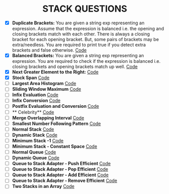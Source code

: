 <h1 align="center">STACK QUESTIONS</h1>

- [x] **Duplicate Brackets:** You are given a string exp representing an expression.
  Assume that the expression is balanced i.e. the opening and closing brackets match with each other. There is always a
  closing bracket for each opening bracket.
  But, some pairs of brackets may be extra/needless. You are required to print true if you detect extra brackets
  and false
  otherwise. [Code](https://www.pepcoding.com/resources/online-java-foundation/stacks-and-queues/duplicate-brackets-official/ojquestion)
- [x] **Balanced Brackets:** You are given a string exp representing an expression. You are required to check if the
  expression is balanced i.e. closing brackets and opening brackets match up
  well. [Code](https://www.pepcoding.com/resources/online-java-foundation/stacks-and-queues/balanced_brackets/topic)
- [x] **Next Greater Element to the
  Right:**  [Code](https://www.pepcoding.com/resources/online-java-foundation/stacks-and-queues/next-greater-element-official/ojquestion)
- [x] **Stock
  Span**  [Code](https://www.pepcoding.com/resources/online-java-foundation/stacks-and-queues/stock-span-official/ojquestion)
- [ ] **Largest Area
  Histogram**  [Code](https://www.pepcoding.com/resources/online-java-foundation/stacks-and-queues/lah-official/ojquestion)
- [ ] **Sliding Window
  Maximum**  [Code](https://www.pepcoding.com/resources/online-java-foundation/stacks-and-queues/sliding-window=maximum-official/ojquestion)
- [ ] **Infix
  Evaluation**  [Code](https://www.pepcoding.com/resources/online-java-foundation/stacks-and-queues/infix-evaluation-official/ojquestion)
- [ ] **Infix
  Conversion**  [Code](https://www.pepcoding.com/resources/online-java-foundation/stacks-and-queues/infix-conversions-official/ojquestion)
- [ ] **Postfix Evaluation and
  Conversion**  [Code](https://www.pepcoding.com/resources/online-java-foundation/stacks-and-queues/postfix-evaluation-conversions-official/ojquestion)
- [ ] **
  Celebrity**  [Code](https://www.pepcoding.com/resources/online-java-foundation/stacks-and-queues/celebrity-problem-official/ojquestion)
- [ ] **Merge Overlapping
  Interval**  [Code](https://www.pepcoding.com/resources/online-java-foundation/stacks-and-queues/merge-overlapping-interval-official/ojquestion)
- [ ] **Smallest Number Following
  Pattern**  [Code](https://www.pepcoding.com/resources/online-java-foundation/stacks-and-queues/smallest-number-following-pattern-official/ojquestion)
- [ ] **Normal
  Stack**  [Code](https://www.pepcoding.com/resources/online-java-foundation/stacks-and-queues/normal-stack-official/ojquestion)
- [ ] **Dynamic
  Stack**  [Code](https://www.pepcoding.com/resources/online-java-foundation/stacks-and-queues/dynamic-stack-official/ojquestion)
- [ ] **Minimum Stack
  -1**  [Code](https://www.pepcoding.com/resources/online-java-foundation/stacks-and-queues/minimum-stack-i-official/ojquestion)
- [ ] **Minimum Stack - Constant
  Space**  [Code](https://www.pepcoding.com/resources/online-java-foundation/stacks-and-queues/min-stack-ii-official/ojquestion)
- [ ] **Normal
  Queue**  [Code](https://www.pepcoding.com/resources/online-java-foundation/stacks-and-queues/normal-queue-official/ojquestion)
- [ ] **Dynamic
  Queue**  [Code](https://www.pepcoding.com/resources/online-java-foundation/stacks-and-queues/dynamic-queue-official/ojquestion)
- [ ] **Queue to Stack Adapter - Push
  Efficient**  [Code](https://www.pepcoding.com/resources/online-java-foundation/stacks-and-queues/queue-to-stack-adapter-push-efficient-official/ojquestion)
- [ ] **Queue to Stack Adapter - Pop
  Efficient**  [Code](https://www.pepcoding.com/resources/online-java-foundation/stacks-and-queues/queue-to-stack-adapter-pop-efficient/ojquestion)
- [ ] **Queue to Stack Adapter - Add
  Efficient**  [Code](https://www.pepcoding.com/resources/online-java-foundation/stacks-and-queues/stack-to-queue-adapter-add-efficient-official/ojquestion)
- [ ] **Queue to Stack Adapter - Remove
  Efficient**  [Code](https://www.pepcoding.com/resources/online-java-foundation/stacks-and-queues/stack-to-queue-adapter-remove-efficient-official/ojquestion)
- [ ] **Two Stacks in an
  Array**  [Code](https://www.pepcoding.com/resources/online-java-foundation/stacks-and-queues/two-stacks-official/ojquestion)
